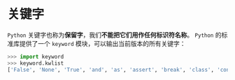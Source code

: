 # 关键字

`Python` 关键字也称为**保留字**，我们**不能把它们用作任何标识符名称**。 `Python` 的标准库提供了一个 `keyword` 模块，可以输出当前版本的所有关键字：

``` python
>>> import keyword
>>> keyword.kwlist
['False', 'None', 'True', 'and', 'as', 'assert', 'break', 'class', 'continue', 'def', 'del', 'elif', 'else', 'except', 'finally', 'for', 'from', 'global', 'if', 'import', 'in', 'is', 'lambda', 'nonlocal', 'not', 'or', 'pass', 'raise', 'return', 'try', 'while', 'with', 'yield']
```
